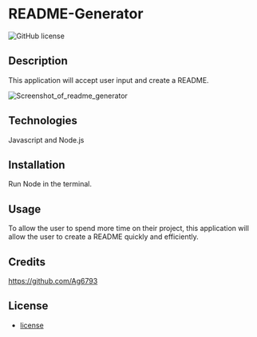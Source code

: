 
# README-Generator

![GitHub license](https://img.shields.io/badge/license-MIT-red.svg)

## Description
This application will accept user input and create a README.

![Screenshot_of_readme_generator](https://user-images.githubusercontent.com/107378358/203195329-5d98e66c-c626-4e01-88bd-3b0289d7daea.jpg)

## Technologies
Javascript and Node.js

## Installation
Run Node in the terminal.

## Usage
To allow the user to spend more time on their project, this application will allow the user to create a README quickly and efficiently.

## Credits
https://github.com/Ag6793

## License
* [license](#license)



